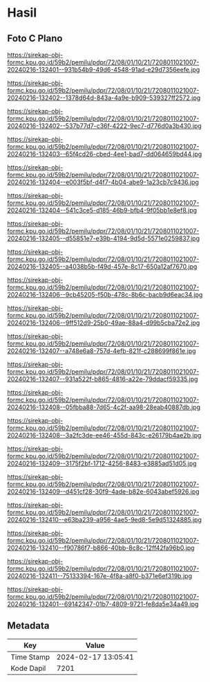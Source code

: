 # Hasil

## Foto C Plano

https://sirekap-obj-formc.kpu.go.id/59b2/pemilu/pdpr/72/08/01/10/21/7208011021007-20240216-132401--931b54b9-49d6-4548-91ad-e29d7356eefe.jpg

https://sirekap-obj-formc.kpu.go.id/59b2/pemilu/pdpr/72/08/01/10/21/7208011021007-20240216-132402--1378d64d-843a-4a9e-b909-539327ff2572.jpg

https://sirekap-obj-formc.kpu.go.id/59b2/pemilu/pdpr/72/08/01/10/21/7208011021007-20240216-132402--537b77d7-c36f-4222-9ec7-d776d0a3b430.jpg

https://sirekap-obj-formc.kpu.go.id/59b2/pemilu/pdpr/72/08/01/10/21/7208011021007-20240216-132403--65f4cd26-cbed-4ee1-bad7-dd064659bd44.jpg

https://sirekap-obj-formc.kpu.go.id/59b2/pemilu/pdpr/72/08/01/10/21/7208011021007-20240216-132404--e003f5bf-d4f7-4b04-abe9-1a23cb7c9436.jpg

https://sirekap-obj-formc.kpu.go.id/59b2/pemilu/pdpr/72/08/01/10/21/7208011021007-20240216-132404--541c3ce5-d185-46b9-bfb4-9f05bb1e8ef8.jpg

https://sirekap-obj-formc.kpu.go.id/59b2/pemilu/pdpr/72/08/01/10/21/7208011021007-20240216-132405--d55851e7-e39b-4194-9d5d-5571e0259837.jpg

https://sirekap-obj-formc.kpu.go.id/59b2/pemilu/pdpr/72/08/01/10/21/7208011021007-20240216-132405--a4038b5b-f49d-457e-8c17-650a12af7670.jpg

https://sirekap-obj-formc.kpu.go.id/59b2/pemilu/pdpr/72/08/01/10/21/7208011021007-20240216-132406--9cb45205-f50b-478c-8b6c-bacb9d6eac34.jpg

https://sirekap-obj-formc.kpu.go.id/59b2/pemilu/pdpr/72/08/01/10/21/7208011021007-20240216-132406--9ff512d9-25b0-49ae-88a4-d99b5cba72e2.jpg

https://sirekap-obj-formc.kpu.go.id/59b2/pemilu/pdpr/72/08/01/10/21/7208011021007-20240216-132407--a748e6a8-757d-4efb-821f-c288699f861e.jpg

https://sirekap-obj-formc.kpu.go.id/59b2/pemilu/pdpr/72/08/01/10/21/7208011021007-20240216-132407--931a522f-b865-4816-a22e-79ddacf59335.jpg

https://sirekap-obj-formc.kpu.go.id/59b2/pemilu/pdpr/72/08/01/10/21/7208011021007-20240216-132408--05fbba88-7d65-4c2f-aa98-28eab40887db.jpg

https://sirekap-obj-formc.kpu.go.id/59b2/pemilu/pdpr/72/08/01/10/21/7208011021007-20240216-132408--3a2fc3de-ee46-455d-843c-e26179b4ae2b.jpg

https://sirekap-obj-formc.kpu.go.id/59b2/pemilu/pdpr/72/08/01/10/21/7208011021007-20240216-132409--3175f2bf-1712-4256-8483-e3885ad51d05.jpg

https://sirekap-obj-formc.kpu.go.id/59b2/pemilu/pdpr/72/08/01/10/21/7208011021007-20240216-132409--d451cf28-30f9-4ade-b82e-6043abef5926.jpg

https://sirekap-obj-formc.kpu.go.id/59b2/pemilu/pdpr/72/08/01/10/21/7208011021007-20240216-132410--e63ba239-a956-4ae5-9ed8-5e9d51324885.jpg

https://sirekap-obj-formc.kpu.go.id/59b2/pemilu/pdpr/72/08/01/10/21/7208011021007-20240216-132410--f90786f7-b866-40bb-8c8c-12ff42fa96b0.jpg

https://sirekap-obj-formc.kpu.go.id/59b2/pemilu/pdpr/72/08/01/10/21/7208011021007-20240216-132411--75133394-167e-4f8a-a8f0-b371e6ef319b.jpg

https://sirekap-obj-formc.kpu.go.id/59b2/pemilu/pdpr/72/08/01/10/21/7208011021007-20240216-132401--69142347-01b7-4809-9721-fe8da5e34a49.jpg


## Metadata

| Key        | Value               |
| ---------- | ------------------- |
| Time Stamp | 2024-02-17 13:05:41 |
| Kode Dapil | 7201                |



